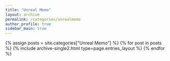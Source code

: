 ```yaml
---
title: "Unreal Memo"
layout: archive
permalink: /categories/unrealmemo
author_profile: true
sidebar_main: true
---
```


{% assign posts = site.categories["Unreal Memo"] %}
{% for post in posts %} {% include archive-single2.html type=page.entries_layout %} {% endfor %}